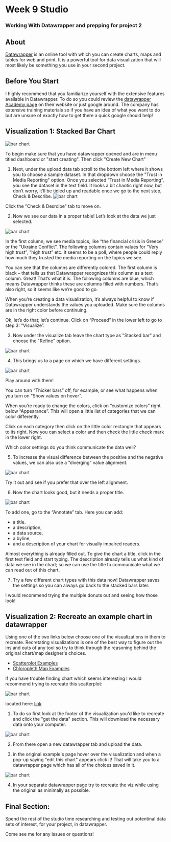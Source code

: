 # Week 9 Studio
### Working With Datawrapper and prepping for project 2

## About
[Datawrapper](https://datawrapper.de/) is an online tool with which you can create charts, maps and tables for web and print. It is a powerful tool for data visualization that will most likely be something you use in your second project.

## Before You Start
I highly recommend that you familiarize yourself with the extensive features available in Datawrapper. To do so you could review the [datawrapper Academy page](https://academy.datawrapper.de/) on their website or just google around. The company has extensive training materials so if you have an idea of what you want to do but are unsure of exactly how to get there a quick google should help!

## Visualization 1: Stacked Bar Chart
![bar chart](../../images/media.png)

To begin make sure that you have datawrapper opened and are in menu titled dashboard or "start creating". Then click "Create New Chart"  


1. Next, under the upload data tab scroll to the bottom left where it shows you to choose a sample dataset. In that dropdown choose the "Trust in Media Reporting" option. Once you selected “Trust in Media Reporting”, you see the dataset in the text field. It looks a bit chaotic right now, but don’t worry, it’ll be tidied up and readable once we go to the next step, Check & Describe. 
![bar chart](../../images/upload_data_dw.png)

Click the "Check & Desrcibe" tab to move on.

2. Now we see our data in a proper table! Let’s look at the data we just selected. 

![bar chart](../../images/check_dw.png)

In the first column, we see media topics, like “the financial crisis in Greece” or the “Ukraine Conflict”. The following columns contain values for “Very high trust”, “high trust” etc. It seems to be a poll, where people could reply how much they trusted the media reporting on the topics we see. 

You can see that the columns are differently colored. The first column is black – that tells us that Datawrapper recognizes this column as a text column. Great! That’s what it is. The following columns are blue, which means Datawrapper thinks these are columns filled with numbers. That’s also right, so it seems like we’re good to go. 

When you’re creating a data visualization, it’s always helpful to know if Datawrapper understands the values you uploaded. Make sure the columns are in the right color before continuing. 

Ok, let’s do that; let’s continue. Click on “Proceed” in the lower left to go to step 3: “Visualize”.

3. Now under the visualize tab leave the chart type as "Stacked bar" and choose the "Refine" option.

![bar chart](../../images/refine_dw.png)

4. This brings us to a page on which we have different settings. 

![bar chart](../../images/colors_dw.png)

Play around with them! 

You can turn “Thicker bars” off, for example, or see what happens when you turn on “Show values on hover”. 


When you’re ready to change the colors, click on “customize colors” right below “Appearance”. 
This will open a little list of categories that we can color differently. 

Click on each category then click on the little color rectangle that appears to its right. Now you can select a color and then check the little check mark in the lower right. 

Which color settings do you think communicate the data well? 

5. To increase the visual difference between the positive and the negative values, 
we can also use a “diverging” value alignment. 

![bar chart](../../images/align_dw.png)

Try it out and see if you prefer that over the left alignment. 

6. Now the chart looks good, but it needs a proper title. 

![bar chart](../../images/annotate_dw.png)

To add one, go to the “Annotate” tab. Here you can add:

- a title. 
- a description, 
- a data source, 
- a byline, 
- and a description of your chart for visually impaired readers.

Almost everything is already filled out. To give the chart a title, click in the first text field and start typing. 
The description already tells us what kind of data we see in the chart; so we can use the title to communicate what we can read out of this chart. 

7. Try a few different chart types with this data now! Datawrapper saves the settings so you can always go back to the stacked bars later. 

I would recommend trying the multiple donuts out and seeing how those look!

## Visualization 2: Recreate an example chart in datawrapper

Using one of the two links below choose one of the visualizations in them to recreate. Recretating visualizations is one of the best way to figure out the ins and outs of any tool so try to think through the reasoning behind the original chart/map designer's choices.

* [Scatterplot Examples](https://academy.datawrapper.de/article/148-examples-of-datawrapper-scatter-plots)
* [Chloropleth Map Examples](https://academy.datawrapper.de/article/149-examples-of-datawrapper-choropleth-maps)

If you have trouble finding  chart which seems interesting I would recommend trying to recreate this scatterplot:

![bar chart](../../images/scatter_rec_dw.png)

located here: [link](https://academy.datawrapper.de/article/148-examples-of-datawrapper-scatter-plots)


1. To do so first look at the footer of the visualization you'd like to recreate and click the "get the data" section. This will download the necessary data onto your computer. 

![bar chart](../../images/scatter_ex_dw.png)

2. From there open a new datawrapper tab and upload the data.


3. in the original example's page hover over the visualization and when a pop-up saying "edit this chart" appears click it! That will take you to a datawrapper page which has all of the choices saved in it.

![bar chart](../../images/edit_chart_dw.png)

4. In your separate datawrapper page try to recreate the viz while using the original as minimally as possible.

## Final Section: 

Spend the rest of the studio time researching and testing out potentinal data sets of interest, for your project, in datawrapper.

Come see me for any issues or questions!

